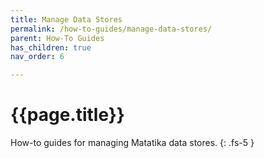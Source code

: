 ```yaml
---
title: Manage Data Stores
permalink: /how-to-guides/manage-data-stores/
parent: How-To Guides
has_children: true
nav_order: 6

---
```


# {{page.title}}

How-to guides for managing Matatika data stores.
{: .fs-5 }
